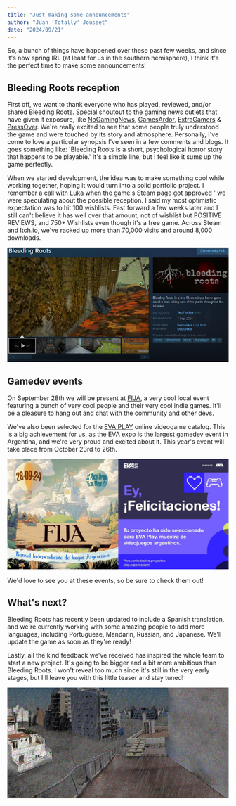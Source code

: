 ```yaml
---
title: "Just making some announcements"
author: "Juan 'Totally' Jousset"
date: "2024/09/21"
---
```


So, a bunch of things have happened over these past few weeks, and since it's now spring IRL (at least for us in the southern hemisphere), I think it's the perfect time to make some announcements!

## Bleeding Roots reception

First off, we want to thank everyone who has played, reviewed, and/or shared Bleeding Roots. Special shoutout to the gaming news outlets that have given it exposure, like [NoGamingNews](https://nogamingnews.com/bleeding-roots-cuidar-el-jardin-nunca-fue-tan-perturbador), [GamesArdor](https://gamesardor.net/top-steam-games-to-lookout-for-in-september-2024/), [ExtraGamers](https://www.extragamers.com.ar/2024/09/el-juego-argentino-bleeding-roots-ya-esta-disponible-en-steam-de-manera-gratuita.html) & [PressOver](https://www.youtube.com/watch?v=12dIjwJYr00).
We're really excited to see that some people truly understood the game and were touched by its story and atmosphere. Personally, I've come to love a particular synopsis I've seen in a few comments and blogs. It goes something like: 'Bleeding Roots is a short, psychological horror story that happens to be playable.' It's a simple line, but I feel like it sums up the game perfectly.

When we started development, the idea was to make something cool while working together, hoping it would turn into a solid portfolio project. I remember a call with [Luka](https://x.com/lukahizoalgo) when the game's Steam page got approved ' we were speculating about the possible reception. I said my most optimistic expectation was to hit 100 wishlists. Fast forward a few weeks later and I still can't believe it has well over that amount, not of wishlist but POSITIVE REVIEWS, and 750+ Wishlists even though it's a free game. Across Steam and Itch.io, we've racked up more than 70,000 visits and around 8,000 downloads.

![Reviews](../../../assets/blogImg/someannouncements_2.png)

## Gamedev events

On September 28th we will be present at [FIJA](https://x.com/FIJA_vj), a very cool local event featuring a bunch of very cool people and their very cool indie games. It'll be a pleasure to hang out and chat with the community and other devs.

We've also been selected for the [EVA PLAY](https://expoeva.com/en/) online videogame catalog. This is a big achievement for us, as the EVA expo is the largest gamedev event in Argentina, and we're very proud and excited about it. This year's event will take place from October 23rd to 26th.

![Events](../../../assets/blogImg/someannouncements_3.jpg)

We'd love to see you at these events, so be sure to check them out!

## What's next?

Bleeding Roots has recently been updated to include a Spanish translation, and we're currently working with some amazing people to add more languages, including Portuguese, Mandarin, Russian, and Japanese. We'll update the game as soon as they're ready!

Lastly, all the kind feedback we've received has inspired the whole team to start a new project. It's going to be bigger and a bit more ambitious than Bleeding Roots. I won't reveal too much since it's still in the very early stages, but I'll leave you with this little teaser and stay tuned!

![Teaser](../../../assets/blogImg/someannouncements_1.png)
